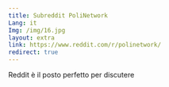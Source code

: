```yaml
---
title: Subreddit PoliNetwork
Lang: it
Img: /img/16.jpg
layout: extra
link: https://www.reddit.com/r/polinetwork/
redirect: true
---
```

Reddit è il posto perfetto per discutere